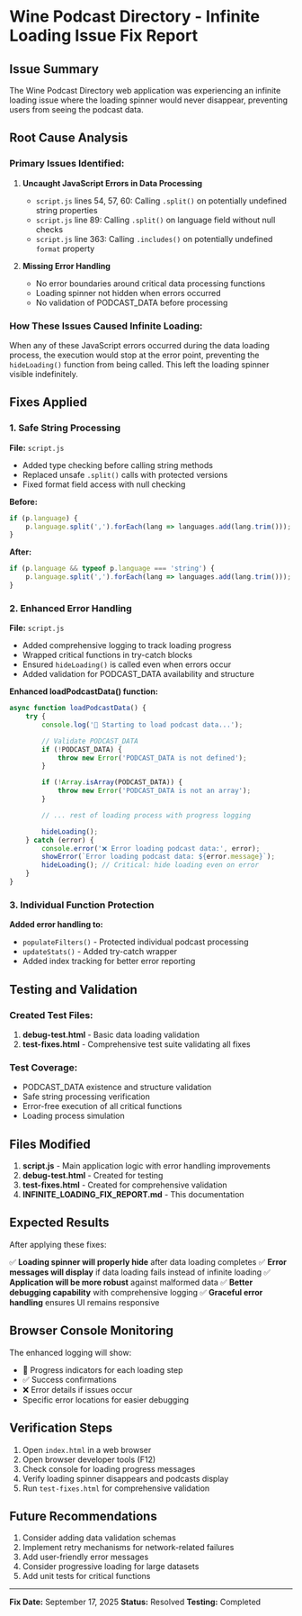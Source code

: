 # Wine Podcast Directory - Infinite Loading Issue Fix Report

## Issue Summary
The Wine Podcast Directory web application was experiencing an infinite loading issue where the loading spinner would never disappear, preventing users from seeing the podcast data.

## Root Cause Analysis

### Primary Issues Identified:

1. **Uncaught JavaScript Errors in Data Processing**
   - `script.js` lines 54, 57, 60: Calling `.split()` on potentially undefined string properties
   - `script.js` line 89: Calling `.split()` on language field without null checks
   - `script.js` line 363: Calling `.includes()` on potentially undefined `format` property

2. **Missing Error Handling**
   - No error boundaries around critical data processing functions
   - Loading spinner not hidden when errors occurred
   - No validation of PODCAST_DATA before processing

### How These Issues Caused Infinite Loading:
When any of these JavaScript errors occurred during the data loading process, the execution would stop at the error point, preventing the `hideLoading()` function from being called. This left the loading spinner visible indefinitely.

## Fixes Applied

### 1. Safe String Processing
**File:** `script.js`
- Added type checking before calling string methods
- Replaced unsafe `.split()` calls with protected versions
- Fixed format field access with null checking

**Before:**
```javascript
if (p.language) {
    p.language.split(',').forEach(lang => languages.add(lang.trim()));
}
```

**After:**
```javascript
if (p.language && typeof p.language === 'string') {
    p.language.split(',').forEach(lang => languages.add(lang.trim()));
}
```

### 2. Enhanced Error Handling
**File:** `script.js`
- Added comprehensive logging to track loading progress
- Wrapped critical functions in try-catch blocks
- Ensured `hideLoading()` is called even when errors occur
- Added validation for PODCAST_DATA availability and structure

**Enhanced loadPodcastData() function:**
```javascript
async function loadPodcastData() {
    try {
        console.log('🔄 Starting to load podcast data...');

        // Validate PODCAST_DATA
        if (!PODCAST_DATA) {
            throw new Error('PODCAST_DATA is not defined');
        }

        if (!Array.isArray(PODCAST_DATA)) {
            throw new Error('PODCAST_DATA is not an array');
        }

        // ... rest of loading process with progress logging

        hideLoading();
    } catch (error) {
        console.error('❌ Error loading podcast data:', error);
        showError(`Error loading podcast data: ${error.message}`);
        hideLoading(); // Critical: hide loading even on error
    }
}
```

### 3. Individual Function Protection
**Added error handling to:**
- `populateFilters()` - Protected individual podcast processing
- `updateStats()` - Added try-catch wrapper
- Added index tracking for better error reporting

## Testing and Validation

### Created Test Files:
1. **debug-test.html** - Basic data loading validation
2. **test-fixes.html** - Comprehensive test suite validating all fixes

### Test Coverage:
- PODCAST_DATA existence and structure validation
- Safe string processing verification
- Error-free execution of all critical functions
- Loading process simulation

## Files Modified

1. **script.js** - Main application logic with error handling improvements
2. **debug-test.html** - Created for testing
3. **test-fixes.html** - Created for comprehensive validation
4. **INFINITE_LOADING_FIX_REPORT.md** - This documentation

## Expected Results

After applying these fixes:

✅ **Loading spinner will properly hide** after data loading completes
✅ **Error messages will display** if data loading fails instead of infinite loading
✅ **Application will be more robust** against malformed data
✅ **Better debugging capability** with comprehensive logging
✅ **Graceful error handling** ensures UI remains responsive

## Browser Console Monitoring

The enhanced logging will show:
- 🔄 Progress indicators for each loading step
- ✅ Success confirmations
- ❌ Error details if issues occur
- Specific error locations for easier debugging

## Verification Steps

1. Open `index.html` in a web browser
2. Open browser developer tools (F12)
3. Check console for loading progress messages
4. Verify loading spinner disappears and podcasts display
5. Run `test-fixes.html` for comprehensive validation

## Future Recommendations

1. Consider adding data validation schemas
2. Implement retry mechanisms for network-related failures
3. Add user-friendly error messages
4. Consider progressive loading for large datasets
5. Add unit tests for critical functions

---
**Fix Date:** September 17, 2025
**Status:** Resolved
**Testing:** Completed